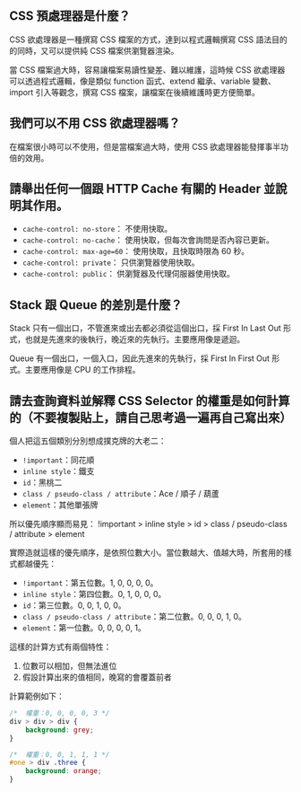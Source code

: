 ## CSS 預處理器是什麼？
CSS 欲處理器是一種撰寫 CSS 檔案的方式，達到以程式邏輯撰寫 CSS 語法目的的同時，又可以提供純 CSS 檔案供瀏覽器渲染。

當 CSS 檔案過大時，容易讓檔案易讀性變差、難以維護，這時候 CSS 欲處理器可以透過程式邏輯，像是類似 function 函式、extend 繼承、variable 變數、import 引入等觀念，撰寫 CSS 檔案，讓檔案在後續維護時更方便簡單。
## 我們可以不用 CSS 欲處理器嗎？
在檔案很小時可以不使用，但是當檔案過大時，使用 CSS 欲處理器能發揮事半功倍的效用。
## 請舉出任何一個跟 HTTP Cache 有關的 Header 並說明其作用。
* `cache-control: no-store`： 不使用快取。
* `cache-control: no-cache`： 使用快取，但每次會詢問是否內容已更新。
* `cache-control: max-age=60`： 使用快取，且快取時限為 60 秒。
* `cache-control: private`： 只供瀏覽器使用快取。
* `cache-control: public`： 供瀏覽器及代理伺服器使用快取。
## Stack 跟 Queue 的差別是什麼？
Stack 只有一個出口，不管進來或出去都必須從這個出口，採 First In Last Out 形式，也就是先進來的後執行，晚近來的先執行。主要應用像是遞迴。

Queue 有一個出口，一個入口，因此先進來的先執行，採 First In First Out 形式。主要應用像是 CPU 的工作排程。
## 請去查詢資料並解釋 CSS Selector 的權重是如何計算的（不要複製貼上，請自己思考過一遍再自己寫出來）
個人把這五個類別分別想成撲克牌的大老二：
* `!important`：同花順
* `inline style`：鐵支
* `id`：黑桃二
* `class / pseudo-class / attribute`：Ace / 順子 / 葫蘆
* `element`：其他單張牌

所以優先順序顯而易見：
!important > inline style > id > class / pseudo-class / attribute > element

實際造就這樣的優先順序，是依照位數大小。當位數越大、值越大時，所套用的樣式都越優先：
* `!important`：第五位數。1, 0, 0, 0, 0。
* `inline style`：第四位數。0, 1, 0, 0, 0。
* `id`：第三位數。0, 0, 1, 0, 0。
* `class / pseudo-class / attribute`：第二位數。0, 0, 0, 1, 0。
* `element`：第一位數。0, 0, 0, 0, 1。

這樣的計算方式有兩個特性：
1. 位數可以相加，但無法進位
2. 假設計算出來的值相同，晚寫的會覆蓋前者

計算範例如下：
```css
/*  權重：0, 0, 0, 0, 3 */
div > div > div {
    background: grey;
}

/*  權重：0, 0, 1, 1, 1 */
#one > div .three {
    background: orange;
}

```